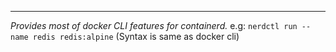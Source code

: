 ***
*Provides most of docker CLI features for containerd.*
e.g:
`nerdctl run --name redis redis:alpine`
(Syntax is same as docker cli)